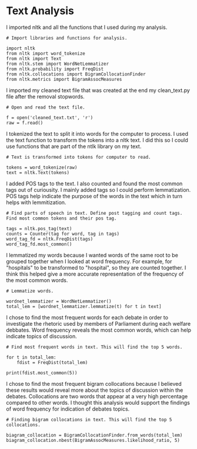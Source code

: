 # Text Analysis 

I imported nltk and all the functions that I used during my analysis. 

    # Import libraries and functions for analysis.

    import nltk
    from nltk import word_tokenize
    from nltk import Text
    from nltk.stem import WordNetLemmatizer
    from nltk.probability import FreqDist
    from nltk.collocations import BigramCollocationFinder
    from nltk.metrics import BigramAssocMeasures

I imported my cleaned text file that was created at the end my clean_text.py file after the removal stopwords. 
   
    # Open and read the text file.

    f = open('cleaned_text.txt', 'r')
    raw = f.read()

I tokenized the text to split it into words for the computer to process. I used the text function to transform the tokens into a nltk text. I did this so I could use functions that are part of the ntlk library on my text. 

    # Text is transformed into tokens for computer to read.

    tokens = word_tokenize(raw)
    text = nltk.Text(tokens)

I added POS tags to the text. I also counted and found the most common tags out of curiousity. I mainly added tags so I could perform lemmatization. POS tags help indicate the purpose of the words in the text which in turn helps with lemmitization.
    
    # Find parts of speech in text. Define post tagging and count tags. Find most common tokens and their pos tag.

    tags = nltk.pos_tag(text)
    counts = Counter(tag for word, tag in tags)
    word_tag_fd = nltk.FreqDist(tags)
    word_tag_fd.most_common() 

I lemmatized my words because I wanted words of the same root to be grouped together when I looked at word frequency. For example, for "hospitals" to be transformed to "hospital", so they are counted together. I think this helped give a more accurate representation of the frequency of the most common words.

    # Lemmatize words.

    wordnet_lemmatizer = WordNetLemmatizer()
    total_lem = [wordnet_lemmatizer.lemmatize(t) for t in text]


I chose to find the most frequent words for each debate in order to investigate the rhetoric used by members of Parliament during each welfare debbates. Word frequency reveals the most common words, which can help indicate topics of discussion.
  
    # Find most frequent words in text. This will find the top 5 words.

    for t in total_lem:
        fdist = FreqDist(total_lem)
  
    print(fdist.most_common(5))

I chose to find the most frequent bigram collocations because I believed these results would reveal more about the topics of discussion within the debates. Collocations are two words that appear at a very high percentage compared to other words. I thought this analysis would support the findings of word frequency for indication of debates topics.

    # Finding bigram collocations in text. This will find the top 5 collocations.

    biagram_collocation = BigramCollocationFinder.from_words(total_lem)
    biagram_collocation.nbest(BigramAssocMeasures.likelihood_ratio, 5)